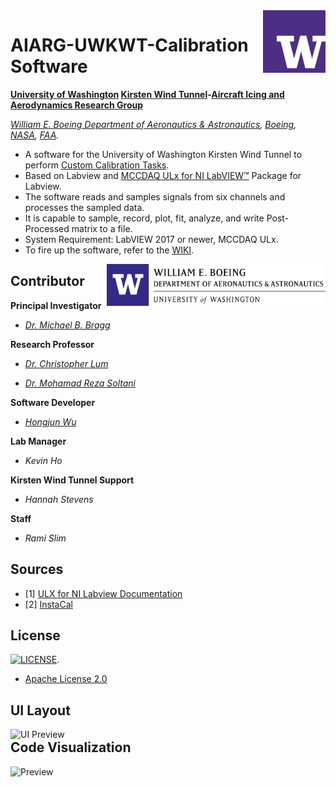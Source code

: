 <img align="right" src="https://github.com/Errrneist/AIARG-UWKWT-Calibration-Driver/blob/master/IMG/UW-Icon.jpg" alt="University of Washington" width="100">

# AIARG-UWKWT-Calibration Software
**[University of Washington](http://www.washington.edu/) [Kirsten Wind Tunnel](https://www.aa.washington.edu/AERL/KWT)-[Aircraft Icing and Aerodynamics Research Group](https://www.aa.washington.edu/research/AIARG)**

*[William E. Boeing Department of Aeronautics & Astronautics](https://www.aa.washington.edu/), [Boeing](http://www.boeing.com/), [NASA](https://www.nasa.gov/), [FAA](https://www.faa.gov).*
* A software for the University of Washington Kirsten Wind Tunnel to perform [Custom Calibration Tasks](https://github.com/Errrneist/AIARG-UWKWT-Calibration-Driver/blob/master/Documents/KWT_Sidewall_Software_Diagram.pdf).
* Based on Labview and [MCCDAQ ULx for NI LabVIEW™](https://www.mccdaq.com/daq-software/universal-library-extensions-lv.aspx) Package for Labview.
* The software reads and samples signals from six channels and processes the sampled data.
* It is capable to sample, record, plot, fit, analyze, and write Post-Processed matrix to a file.
* System Requirement: LabVIEW 2017 or newer, MCCDAQ ULx.
* To fire up the software, refer to the [WIKI](https://github.com/Errrneist/AIARG-UWKWT-Calibration-Driver/wiki).


<img align="right" src="https://github.com/Errrneist/AIARG-UWKWT-Calibration-Driver/blob/master/IMG/UW-AA.jpg" alt="University of Washington" width="350">

## Contributor

**Principal Investigator**

* *[Dr. Michael B. Bragg](https://www.aa.washington.edu/people/faculty/bragg)*

**Research Professor**

* *[Dr. Christopher Lum](https://www.aa.washington.edu/people/faculty/lum)*

* *[Dr. Mohamad Reza Soltani](http://ae.sharif.edu/~web/homepage.php?username=msoltani)*

**Software Developer**

* *[Hongjun Wu](https://github.com/Errrneist/AIARG-UWKWT-Calibration-Driver/blob/master/Documents/Resume-Github.pdf)*

**Lab Manager**

* *Kevin Ho*

**Kirsten Wind Tunnel Support**

* *Hannah Stevens*

**Staff**

* *Rami Slim*

## Sources
* [1] [ULX for NI Labview Documentation](https://www.mccdaq.com/PDFs/manuals/QS%20ULx%20for%20NI%20LabVIEW.pdf)
* [2] [InstaCal](https://www.mccdaq.com/daq-software/instacal.aspx)

## License
[![LICENSE](https://img.shields.io/badge/license-Anti%20996-blue.svg)](https://github.com/996icu/996.ICU/blob/master/LICENSE).
* [Apache License 2.0](https://github.com/Errrneist/AIARG-UWKWT-Calibration-Driver/blob/master/LICENSE.txt)

## UI Layout
<img align="right" src="https://github.com/Errrneist/AIARG-UWKWT-Calibration-Software/blob/master/IMG/Engineering%20Sample%20IV%20Preview%2020180409.png" alt="UI Preview" width="1000">

## Code Visualization
<img align="right" src="https://github.com/Errrneist/AIARG-UWKWT-Calibration-Software/blob/master/Preview/AIARG-UWKWT-Calibrate-Driverd.png" alt="Preview" width="1000">
